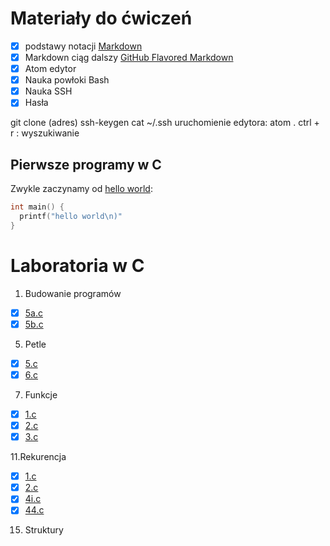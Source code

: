 # Materiały do ćwiczeń

- [x] podstawy notacji [Markdown](https://daringfireball.net/projects/markdown/)
- [X] Markdown ciąg dalszy [GitHub Flavored Markdown](https://help.github.com/articles/github-flavored-markdown/)
- [X] Atom edytor
- [X] Nauka powłoki Bash
- [X] Nauka SSH
- [X] Hasła

git clone (adres)
ssh-keygen
cat ~/.ssh
uruchomienie edytora: atom .
ctrl + r : wyszukiwanie

## Pierwsze programy w C

Zwykle zaczynamy od [hello world](/):

```c
int main() {
  printf("hello world\n)"
}
```


# Laboratoria w C

1. Budowanie programów

* [X] [5a.c](01-budowanie_programow/5a.c)
* [X] [5b.c](01_budowanie_programow/5b.c)

5. Petle

* [x] [5.c](05-petle/5.c)
* [x] [6.c](05-petle/6.c)

7. Funkcje

* [x] [1.c](07-funkcje/1.c)
* [x] [2.c](07-funkcje/2.c)
* [x] [3.c](07-funkcje/3.c)

11.Rekurencja

* [x] [1.c](11-rekurencja/1.c)
* [x] [2.c](11-rekurencja/2.c)
* [x] [4i.c](11-rekurencja/4i.c)
* [x] [44.c](11-rekurencja/4r.c)

15. Struktury

